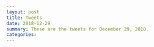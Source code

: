 ```yaml
---
layout: post
title: Tweets
date: 2018-12-29
summary: These are the tweets for December 29, 2018.
categories:
---
```


